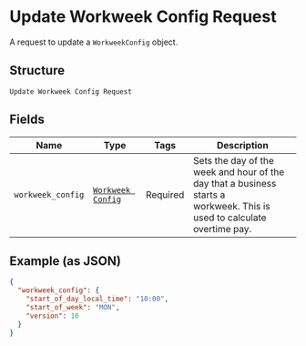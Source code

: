 
# Update Workweek Config Request

A request to update a `WorkweekConfig` object.

## Structure

`Update Workweek Config Request`

## Fields

| Name | Type | Tags | Description |
|  --- | --- | --- | --- |
| `workweek_config` | [`Workweek Config`](../../doc/models/workweek-config.md) | Required | Sets the day of the week and hour of the day that a business starts a<br>workweek. This is used to calculate overtime pay. |

## Example (as JSON)

```json
{
  "workweek_config": {
    "start_of_day_local_time": "10:00",
    "start_of_week": "MON",
    "version": 10
  }
}
```

